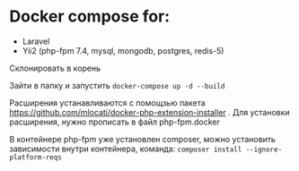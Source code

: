 # Docker compose for:
 - Laravel
 - Yii2 (php-fpm 7.4, mysql, mongodb, postgres, redis-5)

Склонировать в корень

Зайти в папку и запустить ```docker-compose up -d --build```

Расширения устанавливаются с помощзью пакета https://github.com/mlocati/docker-php-extension-installer . 
Для установки расширения, нужно прописать в файл php-fpm.docker

В контейнере php-fpm уже установлен composer, можно установить зависимости внутри контейнера, команда:
```composer install --ignore-platform-reqs```